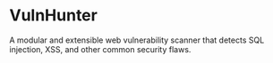 # VulnHunter
A modular and extensible web vulnerability scanner that detects SQL injection, XSS, and other common security flaws.

